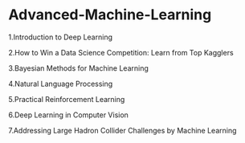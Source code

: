 # Advanced-Machine-Learning


1.Introduction to Deep Learning

2.How to Win a Data Science Competition: Learn from Top Kagglers

3.Bayesian Methods for Machine Learning

4.Natural Language Processing

5.Practical Reinforcement Learning

6.Deep Learning in Computer Vision

7.Addressing Large Hadron Collider Challenges by Machine Learning
